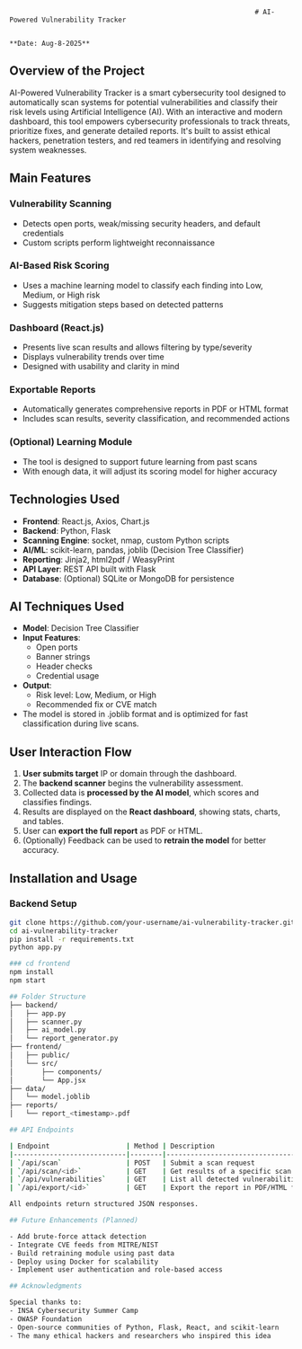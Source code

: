                                                                  # AI-Powered Vulnerability Tracker

                                                                                                                                                    **Date: Aug-8-2025**

## Overview of the Project

AI-Powered Vulnerability Tracker is a smart cybersecurity tool designed to automatically scan systems for potential vulnerabilities and classify their risk levels using Artificial Intelligence (AI). With an interactive and modern dashboard, this tool empowers cybersecurity professionals to track threats, prioritize fixes, and generate detailed reports. It's built to assist ethical hackers, penetration testers, and red teamers in identifying and resolving system weaknesses.

## Main Features

### Vulnerability Scanning
- Detects open ports, weak/missing security headers, and default credentials
- Custom scripts perform lightweight reconnaissance

### AI-Based Risk Scoring
- Uses a machine learning model to classify each finding into Low, Medium, or High risk
- Suggests mitigation steps based on detected patterns

### Dashboard (React.js)
- Presents live scan results and allows filtering by type/severity
- Displays vulnerability trends over time
- Designed with usability and clarity in mind

### Exportable Reports
- Automatically generates comprehensive reports in PDF or HTML format
- Includes scan results, severity classification, and recommended actions

### (Optional) Learning Module
- The tool is designed to support future learning from past scans
- With enough data, it will adjust its scoring model for higher accuracy

## Technologies Used

- **Frontend**: React.js, Axios, Chart.js
- **Backend**: Python, Flask
- **Scanning Engine**: socket, nmap, custom Python scripts
- **AI/ML**: scikit-learn, pandas, joblib (Decision Tree Classifier)
- **Reporting**: Jinja2, html2pdf / WeasyPrint
- **API Layer**: REST API built with Flask
- **Database**: (Optional) SQLite or MongoDB for persistence

## AI Techniques Used

- **Model**: Decision Tree Classifier
- **Input Features**:
  - Open ports
  - Banner strings
  - Header checks
  - Credential usage
- **Output**:
  - Risk level: Low, Medium, or High
  - Recommended fix or CVE match
- The model is stored in .joblib format and is optimized for fast classification during live scans.

## User Interaction Flow

1. **User submits target** IP or domain through the dashboard.
2. The **backend scanner** begins the vulnerability assessment.
3. Collected data is **processed by the AI model**, which scores and classifies findings.
4. Results are displayed on the **React dashboard**, showing stats, charts, and tables.
5. User can **export the full report** as PDF or HTML.
6. (Optionally) Feedback can be used to **retrain the model** for better accuracy.

## Installation and Usage

### Backend Setup
```bash
git clone https://github.com/your-username/ai-vulnerability-tracker.git
cd ai-vulnerability-tracker
pip install -r requirements.txt
python app.py

### cd frontend
npm install
npm start

## Folder Structure
├── backend/
│   ├── app.py
│   ├── scanner.py
│   ├── ai_model.py
│   └── report_generator.py
├── frontend/
│   ├── public/
│   └── src/
│       ├── components/
│       └── App.jsx
├── data/
│   └── model.joblib
├── reports/
│   └── report_<timestamp>.pdf

## API Endpoints

| Endpoint                   | Method | Description                          |
|----------------------------|--------|--------------------------------------|
| `/api/scan`                | POST   | Submit a scan request                |
| `/api/scan/<id>`           | GET    | Get results of a specific scan       |
| `/api/vulnerabilities`     | GET    | List all detected vulnerabilities    |
| `/api/export/<id>`         | GET    | Export the report in PDF/HTML format |

All endpoints return structured JSON responses.

## Future Enhancements (Planned)

- Add brute-force attack detection
- Integrate CVE feeds from MITRE/NIST
- Build retraining module using past data
- Deploy using Docker for scalability
- Implement user authentication and role-based access

## Acknowledgments

Special thanks to:
- INSA Cybersecurity Summer Camp
- OWASP Foundation
- Open-source communities of Python, Flask, React, and scikit-learn
- The many ethical hackers and researchers who inspired this idea

                                                                                                                                             **BY TEAM-32**
